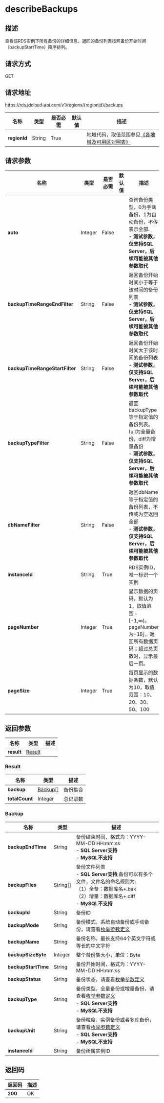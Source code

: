# describeBackups


## 描述
查看该RDS实例下所有备份的详细信息，返回的备份列表按照备份开始时间（backupStartTime）降序排列。

## 请求方式
GET

## 请求地址
https://rds.jdcloud-api.com/v1/regions/{regionId}/backups

|名称|类型|是否必需|默认值|描述|
|---|---|---|---|---|
|**regionId**|String|True||地域代码，取值范围参见[《各地域及可用区对照表》](../Enum-Definitions/Regions-AZ.md)|

## 请求参数
|名称|类型|是否必需|默认值|描述|
|---|---|---|---|---|
|**auto**|Integer|False||查询备份类型，0为手动备份，1为自动备份，不传表示全部. <br>**- 测试参数，仅支持SQL Server，后续可能被其他参数取代**|
|**backupTimeRangeEndFilter**|String|False||返回备份开始时间小于等于该时间的备份列表<br>**- 测试参数，仅支持SQL Server，后续可能被其他参数取代**|
|**backupTimeRangeStartFilter**|String|False||返回备份开始时间大于该时间的备份列表<br>**- 测试参数，仅支持SQL Server，后续可能被其他参数取代**|
|**backupTypeFilter**|String|False||返回backupType等于指定值的备份列表。full为全量备份，diff为增量备份<br>**- 测试参数，仅支持SQL Server，后续可能被其他参数取代**|
|**dbNameFilter**|String|False||返回dbName等于指定值的备份列表，不传或为空返回全部<br>**- 测试参数，仅支持SQL Server，后续可能被其他参数取代**|
|**instanceId**|String|True||RDS实例ID，唯一标识一个实例|
|**pageNumber**|Integer|True||显示数据的页码，默认为1，取值范围：[-1,∞)。pageNumber为-1时，返回所有数据页码；超过总页数时，显示最后一页。|
|**pageSize**|Integer|True||每页显示的数据条数，默认为10，取值范围：10、20、30、50、100|


## 返回参数
|名称|类型|描述|
|---|---|---|
|**result**|[Result](##Result)||


### <a name="Result">Result</a>
|名称|类型|描述|
|---|---|---|
|**backup**|[Backup[]](##Backup)|备份集合|
|**totalCount**|Integer|总记录数|
### <a name="Backup">Backup</a>
|名称|类型|描述|
|---|---|---|
|**backupEndTime**|String|备份结束时间，格式为：YYYY-MM-DD HH:mm:ss<br>- **SQL Server支持**<br>- **MySQL不支持**|
|**backupFiles**|String[]|备份文件列表<br>- **SQL Server支持**,备份可以有多个文件，文件名的命名规则为:<br>（1）全备：数据库名+.bak<br>（2）增量：数据库名+.diff<br>- **MySQL不支持**|
|**backupId**|String|备份ID|
|**backupMode**|String|备份模式，系统自动备份或手动备份，请查看[枚举参数定义](../Enum-Definitions/Enum-Definitions.md)|
|**backupName**|String|备份名称，最长支持64个英文字符或等长的中文字符|
|**backupSizeByte**|Integer|整个备份集大小，单位：Byte|
|**backupStartTime**|String|备份开始时间，格式为：YYYY-MM-DD HH:mm:ss|
|**backupStatus**|String|备份状态，请查看[枚举参数定义](../Enum-Definitions/Enum-Definitions.md)|
|**backupType**|String|备份类型，全量备份或增量备份，请查看[枚举参数定义](../Enum-Definitions/Enum-Definitions.md)<br>- **SQL Server支持**<br>- **MySQL不支持**|
|**backupUnit**|String|备份粒度，实例备份或者多库备份，请查看[枚举参数定义](../Enum-Definitions/Enum-Definitions.md)<br>- **SQL Server支持**<br>- **MySQL不支持**|
|**instanceId**|String|备份所属实例ID|

## 返回码
|返回码|描述|
|---|---|
|**200**|OK|
